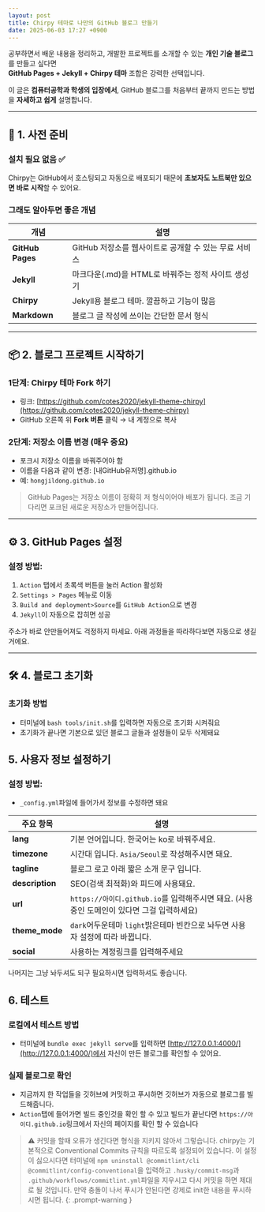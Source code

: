 ```yaml
---
layout: post
title: Chirpy 테마로 나만의 GitHub 블로그 만들기
date: 2025-06-03 17:27 +0900
---
```

공부하면서 배운 내용을 정리하고, 개발한 프로젝트를 소개할 수 있는 **개인 기술 블로그**를 만들고 싶다면  
**GitHub Pages + Jekyll + Chirpy 테마** 조합은 강력한 선택입니다.

이 글은 **컴퓨터공학과 학생의 입장에서**, GitHub 블로그를 처음부터 끝까지 만드는 방법을 **자세하고 쉽게** 설명합니다.

---

## 🧰 1. 사전 준비

### 설치 필요 없음 ✅  
Chirpy는 GitHub에서 호스팅되고 자동으로 배포되기 때문에 **초보자도 노트북만 있으면 바로 시작**할 수 있어요.

### 그래도 알아두면 좋은 개념

| 개념 | 설명 |
|------|------|
| **GitHub Pages** | GitHub 저장소를 웹사이트로 공개할 수 있는 무료 서비스 |
| **Jekyll** | 마크다운(.md)을 HTML로 바꿔주는 정적 사이트 생성기 |
| **Chirpy** | Jekyll용 블로그 테마. 깔끔하고 기능이 많음 |
| **Markdown** | 블로그 글 작성에 쓰이는 간단한 문서 형식 |

---
## 📦 2. 블로그 프로젝트 시작하기

### 1단계: Chirpy 테마 Fork 하기  
- 링크: [https://github.com/cotes2020/jekyll-theme-chirpy](https://github.com/cotes2020/jekyll-theme-chirpy)  
- GitHub 오른쪽 위 **Fork 버튼** 클릭 → 내 계정으로 복사

### 2단계: 저장소 이름 변경 (매우 중요)
- 포크시 저장소 이름을 바꿔주어야 함 
- 이름을 다음과 같이 변경:  [내GitHub유저명].github.io
- 예: `hongjildong.github.io`

> GitHub Pages는 저장소 이름이 정확히 저 형식이어야 배포가 됩니다.
조금 기다리면 포크된 새로운 저장소가 만들어집니다.

---

## ⚙️ 3. GitHub Pages 설정

### 설정 방법:
1. `Action` 탭에서 초록색 버튼을 눌러 Action 활성화
2. `Settings > Pages` 메뉴로 이동  
3. `Build and deployment>Source`를 `GitHub Action`으로 변경
4. `Jekyll`이 자동으로 잡히면 성공

주소가 바로 안만들어져도 걱정하지 마세요. 아래 과정들을 따라하다보면 자동으로 생길거에요.

---

## 🛠️ 4. 블로그 초기화

### 초기화 방법
- 터미널에 `bash tools/init.sh`를 입력하면 자동으로 초기화 시켜줘요
- 초기화가 끝나면 기본으로 있던 블로그 글들과 설정들이 모두 삭제돼요

## 5. 사용자 정보 설정하기

### 설정 방법:
- `_config.yml`파일에 들어가서 정보를 수정하면 돼요

| 주요 항목 | 설명 |
|------|-----|
| **lang** | 기본 언어입니다. 한국어는 ko로 바꿔주세요. |
| **timezone** | 시간대 입니다. `Asia/Seoul`로 작성해주시면 돼요. |
| **tagline** | 블로그 로고 아래 짧은 소개 문구 입니다. |
| **description** | SEO(검색 최적화)와 피드에 사용돼요. |
| **url** | `https://아이디.github.io`를 입력해주시면 돼요. (사용중인 도메인이 있다면 그걸 입력하세요) |
| **theme_mode** | `dark`어두운테마 `light`밝은테마 빈칸으로 놔두면 사용자 설정에 따라 바뀝니다. |
| **social** | 사용하는 계정링크를 입력해주세요 |

나머지는 그냥 놔두셔도 되구 필요하시면 입력하셔도 좋습니다.

## 6. 테스트

### 로컬에서 테스트 방법
- 터미널에 `bundle exec jekyll serve`를 입력하면 [http://127.0.0.1:4000/](http://127.0.0.1:4000/)에서 자신이 만든 블로그를 확인할 수 있어요.

### 실제 블로그로 확인
- 지금까지 한 작업들을 깃허브에 커밋하고 푸시하면 깃허브가 자동으로 블로그를 빌드해줍니다.
- `Action`탭에 들어가면 빌드 중인것을 확인 할 수 있고 빌드가 끝난다면 `https://아이디.github.io`링크에서 자신의 페이지를 확인 할 수 있습니다
> ⚠️ 커밋을 할때 오류가 생긴다면 형식을 지키지 않아서 그렇습니다. chirpy는 기본적으로 Conventional Commits 규칙을 따르도록 설정되어 있습니다.
>  이 설정이 싫으시다면 터미널에 `npm uninstall @commitlint/cli @commitlint/config-conventional`을 입력하고 `.husky/commit-msg`과 `.github/workflows/commitlint.yml`파일을 지우시고 다시 커밋을 하면 제대로 될 것입니다.
> 만약 충돌이 나서 푸시가 안된다면 강제로 init한 내용을 푸시하시면 됩니다.
{: .prompt-warning }





